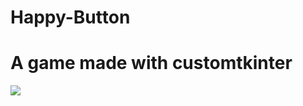 # Happy-Button
<h1>A game made with customtkinter</h1>

<img src="https://user-images.githubusercontent.com/78687256/230709646-714222ec-6a75-4092-9b15-e68e32c72827.gif"/>
